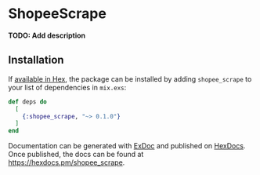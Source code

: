# ShopeeScrape

**TODO: Add description**

## Installation

If [available in Hex](https://hex.pm/docs/publish), the package can be installed
by adding `shopee_scrape` to your list of dependencies in `mix.exs`:

```elixir
def deps do
  [
    {:shopee_scrape, "~> 0.1.0"}
  ]
end
```

Documentation can be generated with [ExDoc](https://github.com/elixir-lang/ex_doc)
and published on [HexDocs](https://hexdocs.pm). Once published, the docs can
be found at <https://hexdocs.pm/shopee_scrape>.

